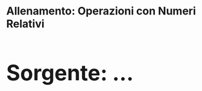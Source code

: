 <html>
  <body>
    <h1>Allenamento: Operazioni con <strong>Numeri Relativi<strong><h1>
    <p>Sorgente: ...</p
    <iframe src="https://trinket.io/embed/python/6a7c3dbe18?outputOnly=true&start=result" width="100%" height="356" frameborder="0" marginwidth="0" marginheight="0" allowfullscreen></iframe>
  <body>
<html>

